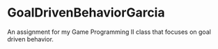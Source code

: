 # GoalDrivenBehaviorGarcia
An assignment for my Game Programming II class that focuses on goal driven behavior.
